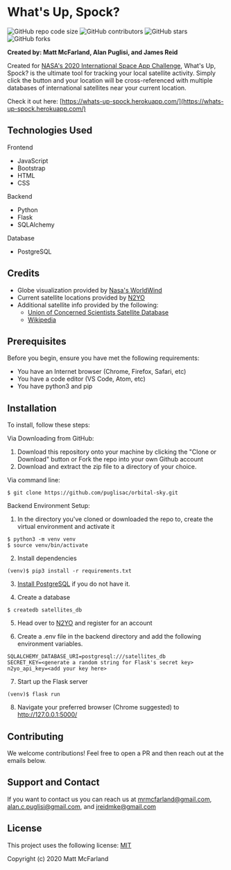 # What's Up, Spock?

![GitHub repo code size](https://img.shields.io/github/languages/code-size/puglisac/orbital-sky)
![GitHub contributors](https://img.shields.io/github/contributors/puglisac/orbital-sky)
![GitHub stars](https://img.shields.io/github/stars/puglisac/orbital-sky?style=social)
![GitHub forks](https://img.shields.io/github/forks/puglisac/orbital-sky?style=social)

**Created by: Matt McFarland, Alan Puglisi, and James Reid**

Created for [NASA's 2020 International Space App Challenge](https://www.spaceappschallenge.org/about/), What's Up, Spock? is the ultimate tool for tracking your local satellite activity. Simply click the button and your location will be cross-referenced with multiple databases of international satellites near your current location.

Check it out here: [https://whats-up-spock.herokuapp.com/](https://whats-up-spock.herokuapp.com/)


## Technologies Used
Frontend
- JavaScript
- Bootstrap
- HTML
- CSS

Backend
- Python
- Flask
- SQLAlchemy

Database
- PostgreSQL

## Credits
- Globe visualization provided by [Nasa's WorldWind](https://worldwind.arc.nasa.gov/)
- Current satellite locations provided by [N2YO](https://www.n2yo.com/login/)
- Additional satellite info provided by the following:
  * [Union of Concerned Scientists Satellite Database](https://www.ucsusa.org/resources/satellite-database)
  * [Wikipedia](https://www.wikipedia.org/)

## Prerequisites

Before you begin, ensure you have met the following requirements:
* You have an Internet browser (Chrome, Firefox, Safari, etc)
* You have a code editor (VS Code, Atom, etc)
* You have python3 and pip

## Installation

To install, follow these steps:

Via Downloading from GitHub:
1. Download this repository onto your machine by clicking the "Clone or Download" button or Fork the repo into your own Github account
2. Download and extract the zip file to a directory of your choice.

Via command line:
```
$ git clone https://github.com/puglisac/orbital-sky.git
```


Backend Environment Setup:
1. In the directory you've cloned or downloaded the repo to, create the virtual environment and activate it

```
$ python3 -m venv venv
$ source venv/bin/activate
```

2. Install dependencies

```
(venv)$ pip3 install -r requirements.txt
```
3. [Install PostgreSQL](https://www.postgresql.org/download/) if you do not have it.

4. Create a database
```
$ createdb satellites_db
```
5. Head over to [N2YO](https://www.n2yo.com/login/) and register for an account

6. Create a .env file in the backend directory and add the following environment variables.

```
SQLALCHEMY_DATABASE_URI=postgresql:///satellites_db
SECRET_KEY=<generate a random string for Flask's secret key>
n2yo_api_key=<add your key here>
```
7. Start up the Flask server
```
(venv)$ flask run
```
8. Navigate your preferred browser (Chrome suggested) to http://127.0.0.1:5000/


## Contributing

We welcome contributions! Feel free to open a PR and then reach out at the emails below.

## Support and Contact

If you want to contact us you can reach us at <mrmcfarland@gmail.com>, <alan.c.puglisi@gmail.com>, and <jreidmke@gmail.com>

## License

This project uses the following license: [MIT](https://opensource.org/licenses/MIT)

Copyright (c) 2020 Matt McFarland